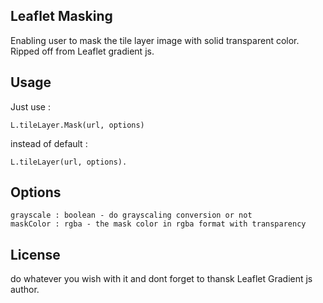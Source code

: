## Leaflet Masking
Enabling user to mask the tile layer image with solid transparent color.
Ripped off from Leaflet gradient js.

## Usage

Just use :

```
L.tileLayer.Mask(url, options) 
```
instead of default :

```
L.tileLayer(url, options).
```

## Options
```
grayscale : boolean - do grayscaling conversion or not
maskColor : rgba - the mask color in rgba format with transparency
```

## License
do whatever you wish with it and dont forget to thansk Leaflet Gradient js author.

